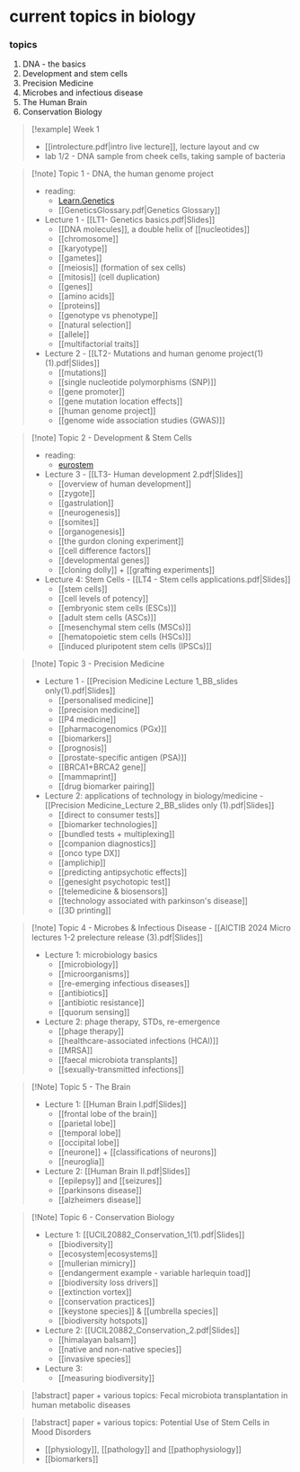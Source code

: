 # current topics in biology

### topics
1. DNA - the basics
2. Development and stem cells
3. Precision Medicine
4. Microbes and infectious disease
5. The Human Brain
6. Conservation Biology

> [!example] Week 1
> - [[introlecture.pdf|intro live lecture]], lecture layout and cw
> - lab 1/2 - DNA sample from cheek cells, taking sample of bacteria

>[!note] Topic 1 - DNA, the human genome project
> - reading:
> 	- [Learn.Genetics](https://learn.genetics.utah.edu/content/basics/)
> 	- [[GeneticsGlossary.pdf|Genetics Glossary]]
> - Lecture 1 - [[LT1- Genetics basics.pdf|Slides]]
> 	- [[DNA molecules]], a double helix of [[nucleotides]]
> 	- [[chromosome]]
> 	- [[karyotype]]
> 	- [[gametes]]
> 	- [[meiosis]] (formation of sex cells)
> 	- [[mitosis]] (cell duplication)
> 	- [[genes]]
> 	- [[amino acids]]
> 	- [[proteins]]
> 	- [[genotype vs phenotype]]
> 	- [[natural selection]]
> 	- [[allele]]
> 	- [[multifactorial traits]]
> - Lecture 2 - [[LT2- Mutations and human genome project(1) (1).pdf|Slides]]
> 	- [[mutations]]
> 	- [[single nucleotide polymorphisms (SNP)]]
> 	- [[gene promoter]]
> 	- [[gene mutation location effects]]
> 	- [[human genome project]]
> 	- [[genome wide association studies (GWAS)]]

> [!note] Topic 2 - Development & Stem Cells
> - reading:
> 	- [eurostem](https://www.eurostemcell.org/resource-type/factsheet)
> - Lecture 3 - [[LT3- Human development 2.pdf|Slides]]
> 	- [[overview of human development]]
> 	- [[zygote]]
> 	- [[gastrulation]]
> 	- [[neurogenesis]]
> 	- [[somites]]
> 	- [[organogenesis]]
> 	- [[the gurdon cloning experiment]]
> 	- [[cell difference factors]]
> 	- [[developmental genes]]
> 	- [[cloning dolly]] + [[grafting experiments]]
> - Lecture 4: Stem Cells - [[LT4 - Stem cells applications.pdf|Slides]]
> 	- [[stem cells]]
> 	- [[cell levels of potency]]
> 	- [[embryonic stem cells (ESCs)]]
> 	- [[adult stem cells (ASCs)]]
> 	- [[mesenchymal stem cells (MSCs)]]
> 	- [[hematopoietic stem cells (HSCs)]]
> 	- [[induced pluripotent stem cells (IPSCs)]]

>[!note] Topic 3 - Precision Medicine
>- Lecture 1 - [[Precision Medicine Lecture 1_BB_slides only(1).pdf|Slides]]
>	- [[personalised medicine]]
>	- [[precision medicine]]
>	- [[P4 medicine]]
>	- [[pharmacogenomics (PGx)]]
>	- [[biomarkers]]
>	- [[prognosis]]
>	- [[prostate-specific antigen (PSA)]]
>	- [[BRCA1+BRCA2 gene]]
>	- [[mammaprint]]
>	- [[drug biomarker pairing]]
>- Lecture 2: applications of technology in biology/medicine - [[Precision Medicine_Lecture 2_BB_slides only (1).pdf|Slides]]
>	- [[direct to consumer tests]]
>	- [[biomarker technologies]]
>	- [[bundled tests + multiplexing]]
>	- [[companion diagnostics]]
>	- [[onco type DX]]
>	- [[amplichip]]
>	- [[predicting antipsychotic effects]]
>	- [[genesight psychotopic test]]
>	- [[telemedicine & biosensors]]
>	- [[technology associated with parkinson's disease]]
>	- [[3D printing]]

> [!note] Topic 4 - Microbes & Infectious Disease - [[AICTIB 2024 Micro lectures 1-2 prelecture release (3).pdf|Slides]]
> - Lecture 1: microbiology basics
> 	- [[microbiology]]
> 	- [[microorganisms]]
> 	- [[re-emerging infectious diseases]]
> 	- [[antibiotics]]
> 	- [[antibiotic resistance]]
> 	- [[quorum sensing]]
> - Lecture 2: phage therapy, STDs, re-emergence
> 	- [[phage therapy]]
> 	- [[healthcare-associated infections (HCAI)]]
> 	- [[MRSA]]
> 	- [[faecal microbiota transplants]]
> 	- [[sexually-transmitted infections]]

> [!Note] Topic 5 - The Brain
> - Lecture 1: [[Human Brain I.pdf|Slides]]
> 	- [[frontal lobe of the brain]]
> 	- [[parietal lobe]]
> 	- [[temporal lobe]]
> 	- [[occipital lobe]]
> 	- [[neurone]] + [[classifications of neurons]]
> 	- [[neuroglia]]
> - Lecture 2: [[Human Brain II.pdf|Slides]]
> 	- [[epilepsy]] and [[seizures]]
> 	- [[parkinsons disease]]
> 	- [[alzheimers disease]]

> [!Note] Topic 6 - Conservation Biology
> - Lecture 1: [[UCIL20882_Conservation_1(1).pdf|Slides]]
> 	- [[biodiversity]]
> 	- [[ecosystem|ecosystems]]
> 	- [[mullerian mimicry]]
> 	- [[endangerment example - variable harlequin toad]]
> 	- [[biodiversity loss drivers]]
> 	- [[extinction vortex]]
> 	- [[conservation practices]]
> 	- [[keystone species]] & [[umbrella species]]
> 	- [[biodiversity hotspots]]
> - Lecture 2: [[UCIL20882_Conservation_2.pdf|Slides]]
> 	- [[himalayan balsam]]
> 	- [[native and non-native species]]
> 	- [[invasive species]]
> - Lecture 3:
> 	- [[measuring biodiversity]]

> [!abstract] paper + various topics: Fecal microbiota transplantation in human metabolic diseases
> 

> [!abstract] paper + various topics: Potential Use of Stem Cells in Mood Disorders
> - [[physiology]], [[pathology]] and [[pathophysiology]]
> - [[biomarkers]]
